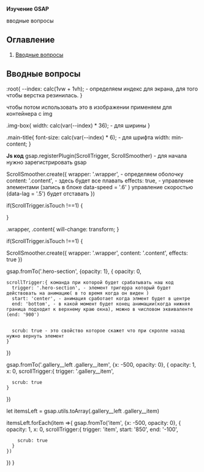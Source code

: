 **Изучение GSAP**

вводные вопросы

## Оглавление

1. [Вводные вопросы](#Вводные-вопросы)



## Вводные вопросы

:root{
  --index: calc(1vw + 1vh); - определяем индекс для экрана, для того чтобы верстка резинилась.
}

чтобы потом использовать это в изображении применяем для контейнера с img

.img-box{
  width: calc(var(--index) * 36); - для ширины
}

.main-title{
  font-size: calc(var(--index) * 6); - для шрифта
  width: min-content;
}


**Js код**
gsap.registerPlugin(ScrollTrigger, ScrollSmoother) - для начала нужно зарегистрировать gsap

<!-- Плавный скролл -->

ScrollSmoother.create({
  wrapper: '.wrapper', - определяем оболочку
  content:  '.content', - здесь будет все плавать 
  effects: true, - управление элементами (запись в блоке data-speed = '.6' ) управление скоростью (data-lag = '.5') будет отставать
})

<!-- откючение на мобильных устройствах скролла -->

if(ScrollTrigger.isTouch !==1) {
  <!--наш код-->
}

<!-- Свойство для того чтобы не пропадала плавность при прокрутке задать всем элеметам которые меняются-->

.wrapper, .content{
  will-change: transform;
}

<!-- Работа с gsap -->

if(ScrollTrigger.isTouch !==1) {

  ScrollSmoother.create({
    wrapper: '.wrapper', 
    content:  '.content',
    effects: true
  })

  <!-- .hero-section - это блок к которому будет применена анимация, {opacity: 1} в первых скобках начальное состояние блока, во вторых те свойства которые будут применены позже -->

  gsap.fromTo('.hero-section', {opacity: 1}, {
    opacity: 0,

    scrollTrigger:{ команда при которой будет срабатывать наш код
      trigger: '.hero-section', - элемент тригерра который будет действовать на анимацию( в то время когда он виден )
      start: 'center', - анимация сработает когда элмент будет в центре
      end: 'bottom', - в какой момент будет конец анимации(когда нижняя граница подходит к верхнему краю окна), можно в числовом эквиваленте (end: '900')


      scrub: true - это свойство которое скажет что при скролле назад нужно вернуть элемент
    }
  })

  <!-- код для всех нескольких элементов который ниже прогоним в массиве -->
  gsap.fromTo('.gallery__left .gallery__item', {x: -500, opacity: 0}, {
    opacity: 1,
    x: 0,
    scrollTrigger:{
      trigger: '.gallery__item',

      scrub: true
    }
  })

  <!-- поскольку элементов у нас несколько будем работать с циклом помещаем код в специальный метод gsap.utils.toArray(...)-->

  let itemsLeft = gsap.utils.toArray(.gallery__left .gallery__item)

  itemsLeft.forEach(item =>{
    gsap.fromTo('item', {x: -500, opacity: 0}, {
      opacity: 1,
      x: 0,
      scrollTrigger:{
        trigger: 'item',
        start: '850',
        end: '-100',

        scrub: true
      }
    })
  })
}
